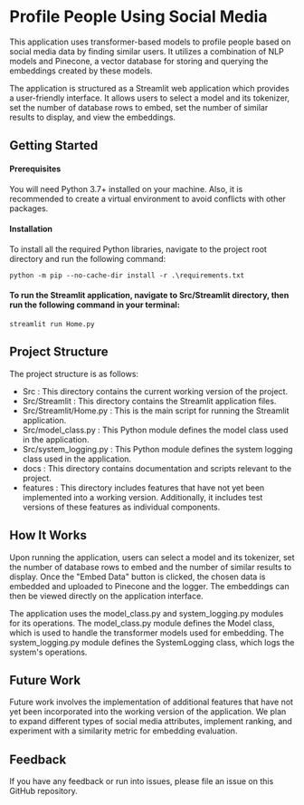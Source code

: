 ﻿# Profile People Using Social Media
 
 This application uses transformer-based models to profile people based on social media data by finding similar users. It utilizes a combination of NLP models and Pinecone, a vector database for storing and querying the embeddings created by these models.

The application is structured as a Streamlit web application which provides a user-friendly interface. It allows users to select a model and its tokenizer, set the number of database rows to embed, set the number of similar results to display, and view the embeddings.

## Getting Started

#### Prerequisites
You will need Python 3.7+ installed on your machine. Also, it is recommended to create a virtual environment to avoid conflicts with other packages.

#### Installation
To install all the required Python libraries, navigate to the project root directory and run the following command:

    python -m pip --no-cache-dir install -r .\requirements.txt

#### To run the Streamlit application, navigate to Src/Streamlit directory, then run the following command in your terminal:
```streamlit run Home.py```

## Project Structure
The project structure is as follows:

- Src : This directory contains the current working version of the project.
- Src/Streamlit : This directory contains the Streamlit application files.
- Src/Streamlit/Home.py : This is the main script for running the Streamlit application.
- Src/model_class.py : This Python module defines the model class used in the application.
- Src/system_logging.py : This Python module defines the system logging class used in the application.
- docs : This directory contains documentation and scripts relevant to the project.
- features : This directory includes features that have not yet been implemented into a working version. Additionally, it includes test versions of these features as individual components.
## How It Works
Upon running the application, users can select a model and its tokenizer, set the number of database rows to embed and the number of similar results to display. Once the "Embed Data" button is clicked, the chosen data is embedded and uploaded to Pinecone and the logger. The embeddings can then be viewed directly on the application interface.

The application uses the model_class.py and system_logging.py modules for its operations. The model_class.py module defines the Model class, which is used to handle the transformer models used for embedding. The system_logging.py module defines the SystemLogging class, which logs the system's operations.

## Future Work
Future work involves the implementation of additional features that have not yet been incorporated into the working version of the application. We plan to expand different types of social media attributes, implement ranking, and experiment with a similarity metric for embedding evaluation.

## Feedback
If you have any feedback or run into issues, please file an issue on this GitHub repository.
